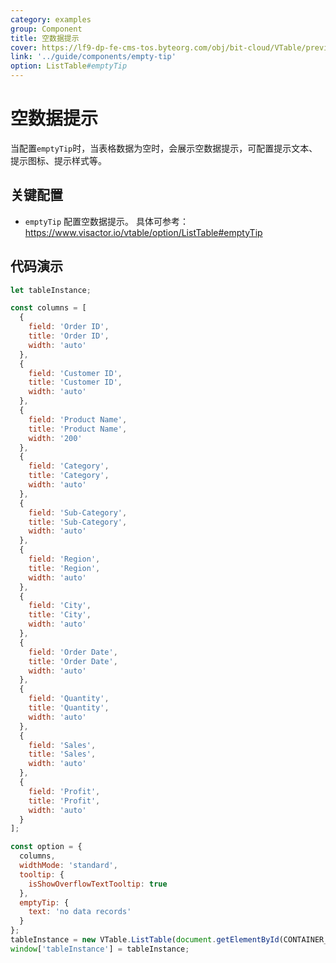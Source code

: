 ```yaml
---
category: examples
group: Component
title: 空数据提示
cover: https://lf9-dp-fe-cms-tos.byteorg.com/obj/bit-cloud/VTable/preview/empty-tip.png
link: '../guide/components/empty-tip'
option: ListTable#emptyTip
---
```


# 空数据提示

当配置`emptyTip`时，当表格数据为空时，会展示空数据提示，可配置提示文本、提示图标、提示样式等。

## 关键配置

- `emptyTip` 配置空数据提示。 具体可参考：https://www.visactor.io/vtable/option/ListTable#emptyTip

## 代码演示

```javascript livedemo template=vtable
let tableInstance;

const columns = [
  {
    field: 'Order ID',
    title: 'Order ID',
    width: 'auto'
  },
  {
    field: 'Customer ID',
    title: 'Customer ID',
    width: 'auto'
  },
  {
    field: 'Product Name',
    title: 'Product Name',
    width: '200'
  },
  {
    field: 'Category',
    title: 'Category',
    width: 'auto'
  },
  {
    field: 'Sub-Category',
    title: 'Sub-Category',
    width: 'auto'
  },
  {
    field: 'Region',
    title: 'Region',
    width: 'auto'
  },
  {
    field: 'City',
    title: 'City',
    width: 'auto'
  },
  {
    field: 'Order Date',
    title: 'Order Date',
    width: 'auto'
  },
  {
    field: 'Quantity',
    title: 'Quantity',
    width: 'auto'
  },
  {
    field: 'Sales',
    title: 'Sales',
    width: 'auto'
  },
  {
    field: 'Profit',
    title: 'Profit',
    width: 'auto'
  }
];

const option = {
  columns,
  widthMode: 'standard',
  tooltip: {
    isShowOverflowTextTooltip: true
  },
  emptyTip: {
    text: 'no data records'
  }
};
tableInstance = new VTable.ListTable(document.getElementById(CONTAINER_ID), option);
window['tableInstance'] = tableInstance;
```
